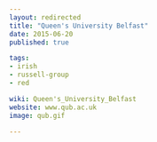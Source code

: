 ```yaml
---
layout: redirected
title: "Queen's University Belfast"
date: 2015-06-20
published: true

tags:
- irish
- russell-group
- red

wiki: Queen's_University_Belfast
website: www.qub.ac.uk
image: qub.gif

---
```


